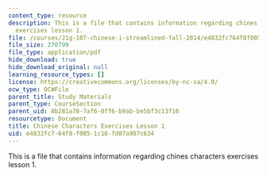 ```yaml
---
content_type: resource
description: This is a file that contains information regarding chines characters
  exercises lesson 1.
file: /courses/21g-107-chinese-i-streamlined-fall-2014/e4832fc764f8f0051c16fd07a907c634_MIT21G_107F14_L1_mia.pdf
file_size: 270799
file_type: application/pdf
hide_download: true
hide_download_original: null
learning_resource_types: []
license: https://creativecommons.org/licenses/by-nc-sa/4.0/
ocw_type: OCWFile
parent_title: Study Materials
parent_type: CourseSection
parent_uid: 8b281a78-7af6-0ff6-b9ab-be5bf3c13f16
resourcetype: Document
title: Chinese Characters Exercises Lesson 1
uid: e4832fc7-64f8-f005-1c16-fd07a907c634
---
```

This is a file that contains information regarding chines characters exercises lesson 1.
